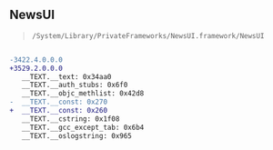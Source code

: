## NewsUI

> `/System/Library/PrivateFrameworks/NewsUI.framework/NewsUI`

```diff

-3422.4.0.0.0
+3529.2.0.0.0
   __TEXT.__text: 0x34aa0
   __TEXT.__auth_stubs: 0x6f0
   __TEXT.__objc_methlist: 0x42d8
-  __TEXT.__const: 0x270
+  __TEXT.__const: 0x260
   __TEXT.__cstring: 0x1f08
   __TEXT.__gcc_except_tab: 0x6b4
   __TEXT.__oslogstring: 0x965

```

